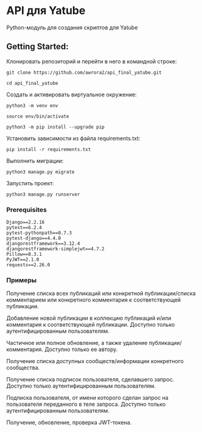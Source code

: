 # API для Yatube

Python-модуль для создания скриптов для Yatube

## Getting Started:

Клонировать репозиторий и перейти в него в командной строке:

```
git clone https://github.com/awrora2/api_final_yatube.git
```

```
cd api_final_yatube
```

Cоздать и активировать виртуальное окружение:

```
python3 -m venv env
```

```
source env/bin/activate
```

```
python3 -m pip install --upgrade pip
```

Установить зависимости из файла requirements.txt:

```
pip install -r requirements.txt
```

Выполнить миграции:

```
python3 manage.py migrate
```

Запустить проект:

```
python3 manage.py runserver
```

### Prerequisites

```
Django==2.2.16
pytest==6.2.4
pytest-pythonpath==0.7.3
pytest-django==4.4.0
djangorestframework==3.12.4
djangorestframework-simplejwt==4.7.2
Pillow==8.3.1
PyJWT==2.1.0
requests==2.26.0
```

### Примеры

Получение списка всех публикаций или конкретной публикации/списка комментарием или конкретного комментария к соответствующей публикации.

Добавление новой публикации в коллекцию публикаций и/или комментария к соответствующей публикации. 
Доступно только аутентифицированным пользователям.

Частичное или полное обновление, а также удаление публикации/комментария.
Доступно только ее автору. 

Получение списка доступных сообществ/информации конкретного сообщества.

Получение списка подписок пользователя, сделавшего запрос.
Доступно только аутентифицированным пользователям.

Подписка пользователя, от имени которого сделан запрос на пользователя переданного в теле запроса.
Доступно только аутентифицированным пользователям.

Получение, обновление, проверка JWT-токена.






